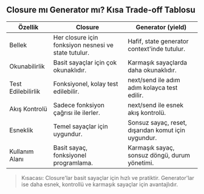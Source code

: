 ## Closure mı Generator mı? Kısa Trade-off Tablosu

| Özellik         | Closure                              | Generator (yield)                      |
|-----------------|--------------------------------------|----------------------------------------|
| Bellek          | Her closure için fonksiyon nesnesi ve state tutulur. | Hafif, state generator context'inde tutulur. |
| Okunabilirlik   | Basit sayaçlar için çok okunaklıdır. | Karmaşık sayaçlarda daha okunaklıdır.  |
| Test Edilebilirlik | Fonksiyonel, kolay test edilebilir. | next/send ile adım adım kolayca test edilir. |
| Akış Kontrolü   | Sadece fonksiyon çağrısı ile ilerler. | next/send ile esnek akış kontrolü.     |
| Esneklik        | Temel sayaçlar için uygundur.         | Sonsuz sayaç, reset, dışarıdan komut için uygundur. |
| Kullanım Alanı  | Basit sayaç, fonksiyonel programlama. | Karmaşık sayaç, sonsuz döngü, durum yönetimi. |

> Kısacası: Closure'lar basit sayaçlar için hızlı ve pratiktir. Generator'lar ise daha esnek, kontrollü ve karmaşık sayaçlar için avantajlıdır.
